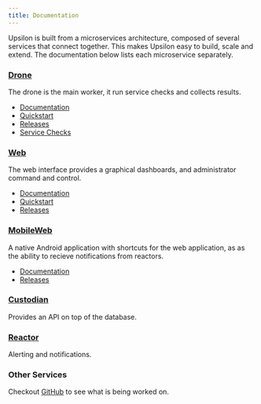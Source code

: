 ```yaml
---
title: Documentation
---
```


Upsilon is built from a microservices architecture, composed of several services that connect together. This makes Upsilon easy to build, scale and extend. The documentation below lists each microservice separately.

### [Drone](upsilon-drone)

The drone is the main worker, it run service checks and collects results. 

* [Documentation](upsilon-drone)
* [Quickstart](quickstart-drone)
* [Releases](releases-drone)
* [Service Checks](service-checks)

### [Web](upsilon-web)

The web interface provides a graphical dashboards, and administrator command and control.

* [Documentation](upsilon-web)
* [Quickstart](quickstart-web)
* [Releases](releases-web)

### [MobileWeb](upsilon-mobile)

A native Android application with shortcuts for the web application, as as the ability to recieve notifications from reactors.

* [Documentation](upsilon-mobileWeb)
* [Releases](releases-mobileWeb)

### [Custodian](upsilon-custodian)

Provides an API on top of the database.

### [Reactor](upsilon-reactor)

Alerting and notifications.

### Other Services

Checkout [GitHub](http://github.com/upsilonproject) to see what is being worked on.

